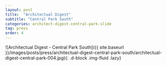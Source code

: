 ```yaml
---
layout: post
title:  "Architectual Digest"
subtitle: "Central Park South"
categories: architect-digest-central-park-slide
tag: press
order: 4
---
```


![Architectual Digest - Central Park South]({{ site.baseurl }}/images/posts/press/architectual-digest-central-park-south/architectual-digest-central-park-004.jpg){: .d-block .img-fluid .lazy}
